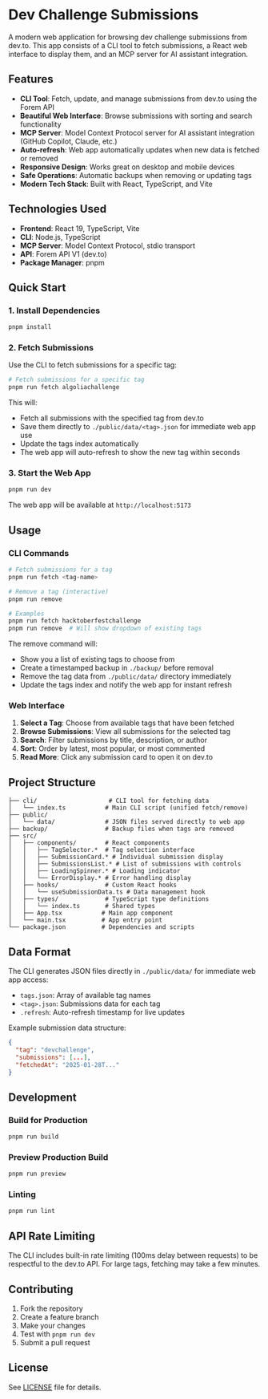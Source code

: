 # Dev Challenge Submissions

A modern web application for browsing dev challenge submissions from dev.to. This app consists of a CLI tool to fetch submissions, a React web interface to display them, and an MCP server for AI assistant integration.

## Features

- **CLI Tool**: Fetch, update, and manage submissions from dev.to using the Forem API
- **Beautiful Web Interface**: Browse submissions with sorting and search functionality
- **MCP Server**: Model Context Protocol server for AI assistant integration (GitHub Copilot, Claude, etc.)
- **Auto-refresh**: Web app automatically updates when new data is fetched or removed
- **Responsive Design**: Works great on desktop and mobile devices
- **Safe Operations**: Automatic backups when removing or updating tags
- **Modern Tech Stack**: Built with React, TypeScript, and Vite

## Technologies Used

- **Frontend**: React 19, TypeScript, Vite
- **CLI**: Node.js, TypeScript
- **MCP Server**: Model Context Protocol, stdio transport
- **API**: Forem API V1 (dev.to)
- **Package Manager**: pnpm

## Quick Start

### 1. Install Dependencies

```bash
pnpm install
```

### 2. Fetch Submissions

Use the CLI to fetch submissions for a specific tag:

```bash
# Fetch submissions for a specific tag
pnpm run fetch algoliachallenge
```

This will:
- Fetch all submissions with the specified tag from dev.to
- Save them directly to `./public/data/<tag>.json` for immediate web app use
- Update the tags index automatically
- The web app will auto-refresh to show the new tag within seconds

### 3. Start the Web App

```bash
pnpm run dev
```

The web app will be available at `http://localhost:5173`

## Usage

### CLI Commands

```bash
# Fetch submissions for a tag
pnpm run fetch <tag-name>

# Remove a tag (interactive)
pnpm run remove

# Examples
pnpm run fetch hacktoberfestchallenge
pnpm run remove  # Will show dropdown of existing tags
```

The remove command will:
- Show you a list of existing tags to choose from
- Create a timestamped backup in `./backup/` before removal
- Remove the tag data from `./public/data/` directory immediately
- Update the tags index and notify the web app for instant refresh

### Web Interface

1. **Select a Tag**: Choose from available tags that have been fetched
2. **Browse Submissions**: View all submissions for the selected tag
3. **Search**: Filter submissions by title, description, or author
4. **Sort**: Order by latest, most popular, or most commented
5. **Read More**: Click any submission card to open it on dev.to

## Project Structure

```
├── cli/                    # CLI tool for fetching data
│   └── index.ts           # Main CLI script (unified fetch/remove)
├── public/
│   └── data/              # JSON files served directly to web app
├── backup/                # Backup files when tags are removed
├── src/
│   ├── components/        # React components
│   │   ├── TagSelector.*  # Tag selection interface
│   │   ├── SubmissionCard.* # Individual submission display
│   │   ├── SubmissionsList.* # List of submissions with controls
│   │   ├── LoadingSpinner.* # Loading indicator
│   │   └── ErrorDisplay.* # Error handling display
│   ├── hooks/             # Custom React hooks
│   │   └── useSubmissionData.ts # Data management hook
│   ├── types/             # TypeScript type definitions
│   │   └── index.ts       # Shared types
│   ├── App.tsx           # Main app component
│   └── main.tsx          # App entry point
└── package.json          # Dependencies and scripts
```

## Data Format

The CLI generates JSON files directly in `./public/data/` for immediate web app access:

- `tags.json`: Array of available tag names
- `<tag>.json`: Submissions data for each tag
- `.refresh`: Auto-refresh timestamp for live updates

Example submission data structure:
```json
{
  "tag": "devchallenge",
  "submissions": [...],
  "fetchedAt": "2025-01-28T..."
}
```

## Development

### Build for Production

```bash
pnpm run build
```

### Preview Production Build

```bash
pnpm run preview
```

### Linting

```bash
pnpm run lint
```

## API Rate Limiting

The CLI includes built-in rate limiting (100ms delay between requests) to be respectful to the dev.to API. For large tags, fetching may take a few minutes.

## Contributing

1. Fork the repository
2. Create a feature branch
3. Make your changes
4. Test with `pnpm run dev`
5. Submit a pull request

## License

See [LICENSE](LICENSE) file for details.